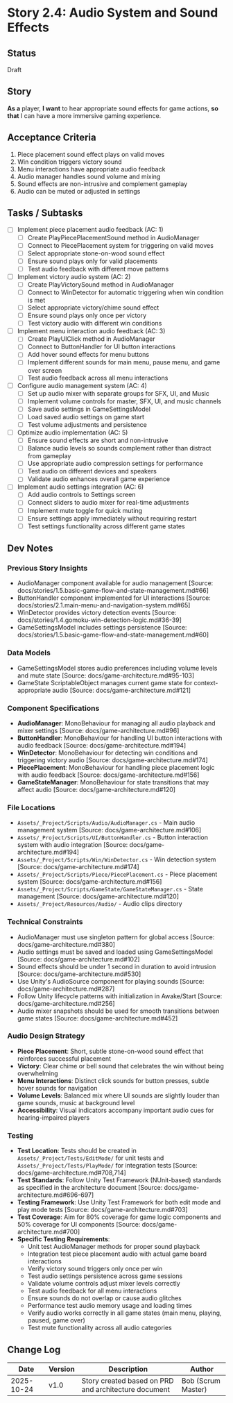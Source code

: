 # Story 2.4: Audio System and Sound Effects

## Status
Draft

## Story
**As a** player,
**I want** to hear appropriate sound effects for game actions,
**so that** I can have a more immersive gaming experience.

## Acceptance Criteria
1. Piece placement sound effect plays on valid moves
2. Win condition triggers victory sound
3. Menu interactions have appropriate audio feedback
4. Audio manager handles sound volume and mixing
5. Sound effects are non-intrusive and complement gameplay
6. Audio can be muted or adjusted in settings

## Tasks / Subtasks
- [ ] Implement piece placement audio feedback (AC: 1)
  - [ ] Create PlayPiecePlacementSound method in AudioManager
  - [ ] Connect to PiecePlacement system for triggering on valid moves
  - [ ] Select appropriate stone-on-wood sound effect
  - [ ] Ensure sound plays only for valid placements
  - [ ] Test audio feedback with different move patterns
- [ ] Implement victory audio system (AC: 2)
  - [ ] Create PlayVictorySound method in AudioManager
  - [ ] Connect to WinDetector for automatic triggering when win condition is met
  - [ ] Select appropriate victory/chime sound effect
  - [ ] Ensure sound plays only once per victory
  - [ ] Test victory audio with different win conditions
- [ ] Implement menu interaction audio feedback (AC: 3)
  - [ ] Create PlayUIClick method in AudioManager
  - [ ] Connect to ButtonHandler for UI button interactions
  - [ ] Add hover sound effects for menu buttons
  - [ ] Implement different sounds for main menu, pause menu, and game over screen
  - [ ] Test audio feedback across all menu interactions
- [ ] Configure audio management system (AC: 4)
  - [ ] Set up audio mixer with separate groups for SFX, UI, and Music
  - [ ] Implement volume controls for master, SFX, UI, and music channels
  - [ ] Save audio settings in GameSettingsModel
  - [ ] Load saved audio settings on game start
  - [ ] Test volume adjustments and persistence
- [ ] Optimize audio implementation (AC: 5)
  - [ ] Ensure sound effects are short and non-intrusive
  - [ ] Balance audio levels so sounds complement rather than distract from gameplay
  - [ ] Use appropriate audio compression settings for performance
  - [ ] Test audio on different devices and speakers
  - [ ] Validate audio enhances overall game experience
- [ ] Implement audio settings integration (AC: 6)
  - [ ] Add audio controls to Settings screen
  - [ ] Connect sliders to audio mixer for real-time adjustments
  - [ ] Implement mute toggle for quick muting
  - [ ] Ensure settings apply immediately without requiring restart
  - [ ] Test settings functionality across different game states

## Dev Notes
### Previous Story Insights
- AudioManager component available for audio management [Source: docs/stories/1.5.basic-game-flow-and-state-management.md#66]
- ButtonHandler component implemented for UI interactions [Source: docs/stories/2.1.main-menu-and-navigation-system.md#65]
- WinDetector provides victory detection events [Source: docs/stories/1.4.gomoku-win-detection-logic.md#36-39]
- GameSettingsModel includes settings persistence [Source: docs/stories/1.5.basic-game-flow-and-state-management.md#60]

### Data Models
- GameSettingsModel stores audio preferences including volume levels and mute state [Source: docs/game-architecture.md#95-103]
- GameState ScriptableObject manages current game state for context-appropriate audio [Source: docs/game-architecture.md#121]

### Component Specifications
- **AudioManager**: MonoBehaviour for managing all audio playback and mixer settings [Source: docs/game-architecture.md#96]
- **ButtonHandler**: MonoBehaviour for handling UI button interactions with audio feedback [Source: docs/game-architecture.md#194]
- **WinDetector**: MonoBehaviour for detecting win conditions and triggering victory audio [Source: docs/game-architecture.md#174]
- **PiecePlacement**: MonoBehaviour for handling piece placement logic with audio feedback [Source: docs/game-architecture.md#156]
- **GameStateManager**: MonoBehaviour for state transitions that may affect audio [Source: docs/game-architecture.md#120]

### File Locations
- `Assets/_Project/Scripts/Audio/AudioManager.cs` - Main audio management system [Source: docs/game-architecture.md#106]
- `Assets/_Project/Scripts/UI/ButtonHandler.cs` - Button interaction system with audio integration [Source: docs/game-architecture.md#194]
- `Assets/_Project/Scripts/Win/WinDetector.cs` - Win detection system [Source: docs/game-architecture.md#174]
- `Assets/_Project/Scripts/Piece/PiecePlacement.cs` - Piece placement system [Source: docs/game-architecture.md#156]
- `Assets/_Project/Scripts/GameState/GameStateManager.cs` - State management [Source: docs/game-architecture.md#120]
- `Assets/_Project/Resources/Audio/` - Audio clips directory

### Technical Constraints
- AudioManager must use singleton pattern for global access [Source: docs/game-architecture.md#380]
- Audio settings must be saved and loaded using GameSettingsModel [Source: docs/game-architecture.md#102]
- Sound effects should be under 1 second in duration to avoid intrusion [Source: docs/game-architecture.md#530]
- Use Unity's AudioSource component for playing sounds [Source: docs/game-architecture.md#287]
- Follow Unity lifecycle patterns with initialization in Awake/Start [Source: docs/game-architecture.md#256]
- Audio mixer snapshots should be used for smooth transitions between game states [Source: docs/game-architecture.md#452]

### Audio Design Strategy
- **Piece Placement**: Short, subtle stone-on-wood sound effect that reinforces successful placement
- **Victory**: Clear chime or bell sound that celebrates the win without being overwhelming
- **Menu Interactions**: Distinct click sounds for button presses, subtle hover sounds for navigation
- **Volume Levels**: Balanced mix where UI sounds are slightly louder than game sounds, music at background level
- **Accessibility**: Visual indicators accompany important audio cues for hearing-impaired players

### Testing
- **Test Location**: Tests should be created in `Assets/_Project/Tests/EditMode/` for unit tests and `Assets/_Project/Tests/PlayMode/` for integration tests [Source: docs/game-architecture.md#708,714]
- **Test Standards**: Follow Unity Test Framework (NUnit-based) standards as specified in the architecture document [Source: docs/game-architecture.md#696-697]
- **Testing Framework**: Use Unity Test Framework for both edit mode and play mode tests [Source: docs/game-architecture.md#703]
- **Test Coverage**: Aim for 80% coverage for game logic components and 50% coverage for UI components [Source: docs/game-architecture.md#700]
- **Specific Testing Requirements**:
  - Unit test AudioManager methods for proper sound playback
  - Integration test piece placement audio with actual game board interactions
  - Verify victory sound triggers only once per win
  - Test audio settings persistence across game sessions
  - Validate volume controls adjust mixer levels correctly
  - Test audio feedback for all menu interactions
  - Ensure sounds do not overlap or cause audio glitches
  - Performance test audio memory usage and loading times
  - Verify audio works correctly in all game states (main menu, playing, paused, game over)
  - Test mute functionality across all audio categories

## Change Log
| Date | Version | Description | Author |
|------|---------|-------------|--------|
| 2025-10-24 | v1.0 | Story created based on PRD and architecture document | Bob (Scrum Master) |